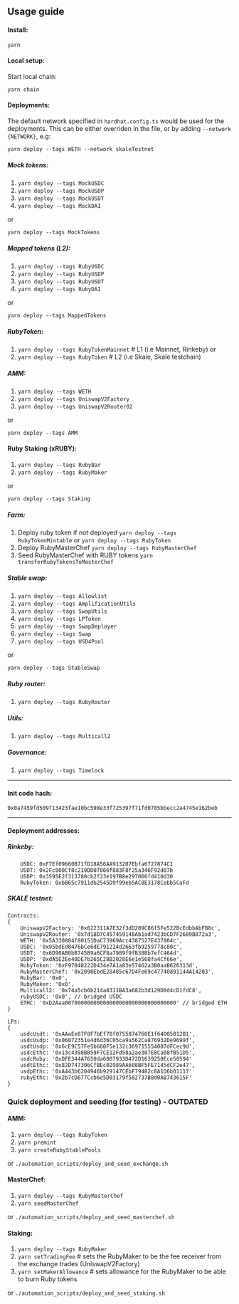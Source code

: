## Usage guide

#### Install:

`yarn`

#### Local setup:

Start local chain:

`yarn chain`

#### Deployments:

The default network specified in `hardhat.config.ts` would be used for the deployments. This can be either overriden in the file, or by adding `--network {NETWORK}`, e.g:

`yarn deploy --tags WETH --network skaleTestnet`

##### Mock tokens:

1. `yarn deploy --tags MockUSDC`
2. `yarn deploy --tags MockUSDP`
3. `yarn deploy --tags MockUSDT`
4. `yarn deploy --tags MockDAI`

or

`yarn deploy --tags MockTokens`

##### Mapped tokens (L2):

1. `yarn deploy --tags RubyUSDC`
2. `yarn deploy --tags RubyUSDP`
3. `yarn deploy --tags RubyUSDT`
3. `yarn deploy --tags RubyDAI`

or

`yarn deploy --tags MappedTokens`

##### RubyToken:

1. `yarn deploy --tags RubyTokenMainnet` # L1 (i.e Mainnet, Rinkeby)
   or
2. `yarn deploy --tags RubyToken` # L2 (i.e Skale, Skale testchain)

##### AMM:

1. `yarn deploy --tags WETH`
2. `yarn deploy --tags UniswapV2Factory`
3. `yarn deploy --tags UniswapV2Router02`

or

`yarn deploy --tags AMM`

#### Ruby Staking (xRUBY):

1. `yarn deploy --tags RubyBar`
2. `yarn deploy --tags RubyMaker`

or

`yarn deploy --tags Staking`

##### Farm:

1. Deploy ruby token if not deployed `yarn deploy --tags RubyTokenMintable` or `yarn deploy --tags RubyToken`
2. Deploy RubyMasterChef `yarn deploy --tags RubyMasterChef`
3. Seed RubyMasterChef with RUBY tokens `yarn transferRubyTokensToMasterChef`

##### Stable swap:

1. `yarn deploy --tags Allowlist`
2. `yarn deploy --tags AmplificationUtils`
3. `yarn deploy --tags SwapUtils`
4. `yarn deploy --tags LPToken`
5. `yarn deploy --tags SwapDeployer`
6. `yarn deploy --tags Swap`
7. `yarn deploy --tags USD4Pool`

or

`yarn deploy --tags StableSwap`

##### Ruby router:

1. `yarn deploy --tags RubyRouter`

##### Utils:

1. `yarn deploy --tags Multicall2`

##### Governance:

1. `yarn deploy --tags Timelock`

---

#### Init code hash:

`0x0a7459fd509713423fae10bc598e33f725397f71fd0785bbecc2a4745e162beb`

---

#### Deployment addresses:

##### Rinkeby:

```
    USDC: 0xF7Ef09660B71fD18A56AA913207Ebfa6727874C1
    USDT: 0x2Fc800Cf8c219DD07866f883F8f25a346F92d07b
    USDP: 0x3595E2f313780cb2f23e197B8e297066fd410d30
    RubyToken: 0xbB65c7911db2545D9f99eb5AC8E3178Cebb5CaFd
```

##### SKALE testnet:

```
Contracts:
{
    UniswapV2Factory: '0x622311A7E32f3dD209C86f5Fe522BcEdbbAbFB8c',
    UniswapV2Router: '0x7d18D7C457459148Ab1ad7423bCD7F2689B072a3',
    WETH: '0x5A330804f80151DaC73969Acc4387527E437004c',
    USDC: '0x95bdEd8476bCe6dE791224d2663fb9259778c80c',
    USDT: '0x6D90AB0bB745B9a6CF8a7989f9fB38Bb7efC464d',
    USDP: '0xdA5E2Ee40DE7b265C28B2028E6e1e568fa4Cf66e',
    RubyToken: '0xF97048222D434e7A1a83e57462a3B0aaB626313d',
    RubyMasterChef: '0x2090EbdE28485c67D4Fe69c47740d91144A14203',
    RubyBar: '0x0',
    RubyMaker: '0x0',
    Multicall2: '0x74a5cb6b214a8311BA3a682b3d129D0d4cD1fdC8',
    rubyUSDC: '0x0', // bridged USDC
    ETHC: '0xD2Aaa00700000000000000000000000000000000' // bridged ETH
}

LPs:
{
    usdcUsdt: '0xAAaEe87F8F7bEf70f0755874760E1f64005012B1',
    usdcUsdp: '0x06072351e4d6d36C05ca9a562Ca876932De9699f',
    usdtUsdp: '0x6cE9C57Fe5b680F5e132c369715554087dFCec9d',
    usdcEthc: '0x13c4398BB59F7CE12Fd58a2ae307E8Ca08fB51D5',
    usdcRuby: '0xDFE344A7650da6007933D472D1639250Ece58594'
    usdtEthc: '0x82D747306CfBEc02989AA608BF5FE7145dCF2e47',
    usdpEthc: '0xA443b6204946b929147CEbF79482c8A1D6b01117'
    rubyEthc: '0x2b7cD677Ccb6e5D03179f582737B8d0AB743615F'
}

```

### Quick deployment and seeding (for testing) - OUTDATED

#### AMM:

1. `yarn deploy --tags RubyToken`
2. `yarn premint`
3. `yarn createRubyStablePools`

or `./automation_scripts/deploy_and_seed_exchange.sh`

#### MasterChef:

1. `yarn deploy --tags RubyMasterChef`
2. `yarn seedMasterChef`

or `./automation_scripts/deploy_and_seed_masterchef.sh`

#### Staking:

1. `yarn deploy --tags RubyMaker`
2. `yarn setTradingFee` # sets the RubyMaker to be the fee receiver from the exchange trades (UniswapV2Factory)
3. `yarn setMakerAllowance` # sets allowance for the RubyMaker to be able to burn Ruby tokens

or `./automation_scripts/deploy_and_seed_staking.sh`
